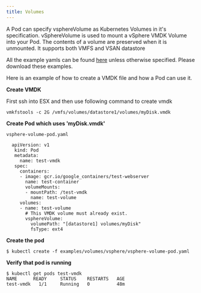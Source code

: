 ```yaml
---
title: Volumes
---
```

A Pod can specify vsphereVolume as Kubernetes Volumes in it's specification. vSphereVolume is used to mount a vSphere VMDK Volume into your Pod. The contents of a volume are preserved when it is unmounted. It supports both VMFS and VSAN datastore

All the example yamls can be found [here](https://github.com/kubernetes/kubernetes/tree/master/examples/volumes/vsphere) unless otherwise specified. Please download these examples.
 
Here is an example of how to create a VMDK file and how a Pod can use it.

**Create VMDK**

First ssh into ESX and then use following command to create vmdk

```
vmkfstools -c 2G /vmfs/volumes/datastore1/volumes/myDisk.vmdk
```

**Create Pod which uses 'myDisk.vmdk'**

```
vsphere-volume-pod.yaml

  apiVersion: v1
   kind: Pod
   metadata:
     name: test-vmdk
   spec:
     containers:
     - image: gcr.io/google_containers/test-webserver
       name: test-container
       volumeMounts:
       - mountPath: /test-vmdk
         name: test-volume
     volumes:
     - name: test-volume
       # This VMDK volume must already exist.
       vsphereVolume:
         volumePath: "[datastore1] volumes/myDisk"
         fsType: ext4
```

**Create the pod**

```
$ kubectl create -f examples/volumes/vsphere/vsphere-volume-pod.yaml
```

**Verify that pod is running**

```
$ kubectl get pods test-vmdk
NAME      READY     STATUS    RESTARTS   AGE
test-vmdk   1/1     Running   0          48m
```
 
